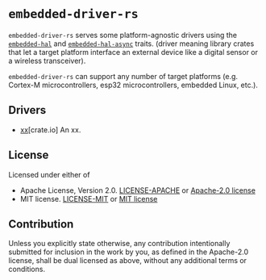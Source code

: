 # `embedded-driver-rs`

`embedded-driver-rs` serves some platform-agnostic drivers using the [`embedded-hal`](https://crates.io/crates/embedded-hal) and [`embedded-hal-async`](https://crates.io/crates/embedded-hal-async) traits.
(driver meaning library crates that let a target platform interface an external device like a digital
sensor or a wireless transceiver).

`embedded-driver-rs` can support any number of target platforms (e.g. Cortex-M microcontrollers, esp32 microcontrollers, embedded Linux, etc.).

## Drivers

- [xx](xx)[crate.io] An xx.

## License

Licensed under either of

- Apache License, Version 2.0. [LICENSE-APACHE](LICENSE-APACHE) or [Apache-2.0 license](http://apache.org/licenses/LICENSE-2.0)
- MIT license. [LICENSE-MIT](LICENSE-MIT) or [MIT license](http://opensource.org/licenses/MIT)

## Contribution

Unless you explicitly state otherwise, any contribution intentionally submitted
for inclusion in the work by you, as defined in the Apache-2.0 license, shall
be dual licensed as above, without any additional terms or conditions.
